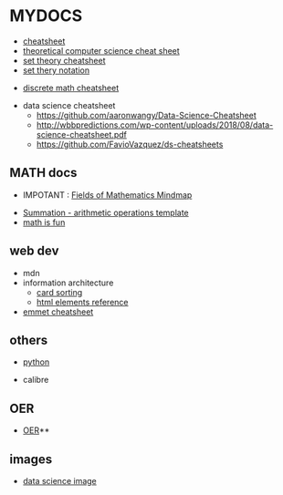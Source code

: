 # MYDOCS

-   [cheatsheet](cheatsheet)
-   [theoretical computer science cheat sheet](https://www.tug.org/texshowcase/cheat.pdf)
-   [set theory cheatsheet](https://3.bp.blogspot.com/-Y8-5C4B-9qs/W_VMSJfFhrI/AAAAAAAACyE/onfwtg7zj74u03PTw36Pj_vWY6UkvH9DACLcBGAs/s1600/Set-Theory-min.png)
-   [set thery notation](https://www.mathsisfun.com/sets/symbols.html)

*   [discrete math cheatsheet](https://cs.slu.edu/~chambers/spring10/135/cheatsheet.pdf)

-   data science cheatsheet
    -   https://github.com/aaronwangy/Data-Science-Cheatsheet
    -   http://wbbpredictions.com/wp-content/uploads/2018/08/data-science-cheatsheet.pdf
    -   https://github.com/FavioVazquez/ds-cheatsheets

## MATH docs

-   IMPOTANT : [Fields of Mathematics Mindmap](http://www.gogeometry.com/education/mathematics_fields_mind_map.html)

*   [Summation - arithmetic operations template](https://en.wikipedia.org/wiki/Summation)
*   [math is fun](math-is-fun)

## web dev

-   mdn
-   information architecture
    -   [card sorting](https://developer.mozilla.org/en-US/docs/Glossary/Card_sorting)
    -   [html elements reference](https://developer.mozilla.org/en-US/docs/Web/HTML/Element)
-   [emmet cheatsheet](https://docs.emmet.io/cheat-sheet/)

## others

-   [python](python-docs)

*   calibre

## OER

-   [OER](OER)\*\*

## images

-   [data science image](https://scontent.fsgn5-6.fna.fbcdn.net/v/t1.0-9/149652123_1870991349722919_994929729128261991_o.jpg?_nc_cat=109&ccb=3&_nc_sid=730e14&_nc_ohc=CiJJrL7ThdwAX_sHJZC&_nc_ht=scontent.fsgn5-6.fna&oh=9bd0aa7b969bef652c8d1e2247a2a7e2&oe=604E2723)
